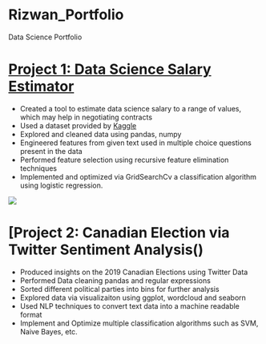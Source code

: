 # Rizwan_Portfolio
Data Science Portfolio

# [Project 1: Data Science Salary Estimator](https://github.com/Alliriz/Rizwan_Portfolio/tree/main/Salary)
* Created a tool to estimate data science salary to a range of values, which may help in negotiating contracts
* Used a dataset provided by [Kaggle](https://www.kaggle.com/c/kaggle-survey-2019/data)
* Explored and cleaned data using pandas, numpy
* Engineered features from given text used in multiple choice questions present in the data
* Performed feature selection using recursive feature elimination techniques
* Implemented and optimized via GridSearchCv a classification algorithm using logistic regression.

![](https://github.com/Alliriz/Rizwan_Portfolio/blob/main/Images/Salary-Experience.png)


# [Project 2: Canadian Election via Twitter Sentiment Analysis()
* Produced insights on the 2019 Canadian Elections using Twitter Data
* Performed Data cleaning pandas and regular expressions
* Sorted different political parties into bins for further analysis
* Explored data via visualizaiton using ggplot, wordcloud and seaborn
* Used NLP techniques to convert text data into a machine readable format
* Implement and Optimize multiple classification algorithms such as SVM, Naive Bayes, etc.

![]()
